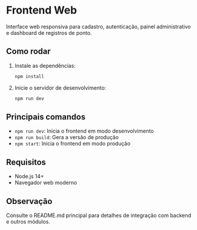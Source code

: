 # Frontend Web

Interface web responsiva para cadastro, autenticação, painel administrativo e dashboard de registros de ponto.

## Como rodar

1. Instale as dependências:
   ```bash
   npm install
   ```
2. Inicie o servidor de desenvolvimento:
   ```bash
   npm run dev
   ```

## Principais comandos
- `npm run dev`: Inicia o frontend em modo desenvolvimento
- `npm run build`: Gera a versão de produção
- `npm start`: Inicia o frontend em modo produção

## Requisitos
- Node.js 14+
- Navegador web moderno

## Observação
Consulte o README.md principal para detalhes de integração com backend e outros módulos.
